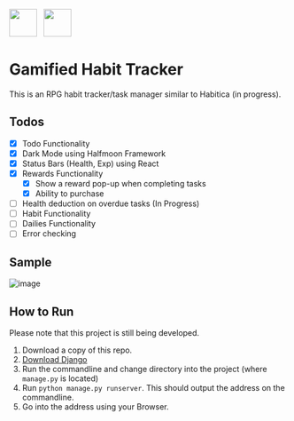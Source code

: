 ---
---
<img src="https://static.djangoproject.com/img/logos/django-logo-negative.svg" height="50px">&nbsp;&nbsp; <img src="https://www.seekpng.com/png/detail/80-803597_io-is-compatible-with-all-javascript-frameworks-and.png" height="50px">

# Gamified Habit Tracker
This is an RPG habit tracker/task manager similar to Habitica (in progress). 

## Todos
- [x] Todo Functionality
- [x] Dark Mode using Halfmoon Framework
- [x] Status Bars (Health, Exp) using React
- [x] Rewards Functionality
  - [x] Show a reward pop-up when completing tasks
  - [x] Ability to purchase
- [ ] Health deduction on overdue tasks (In Progress)
- [ ] Habit Functionality
- [ ] Dailies Functionality
- [ ] Error checking

## Sample
![image](https://user-images.githubusercontent.com/76241888/131663662-6f3c42d0-181c-4402-9bbe-398e366e5d6c.png)


## How to Run
Please note that this project is still being developed.
1. Download a copy of this repo.
2. [Download Django](https://www.djangoproject.com/download/)
3. Run the commandline and change directory into the project (where `manage.py` is located)
4. Run `python manage.py runserver`. This should output the address on the commandline.
5. Go into the address using your Browser.
